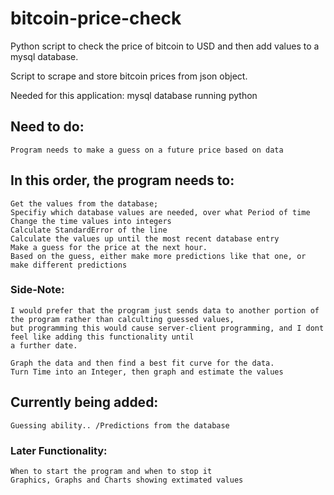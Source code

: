 # bitcoin-price-check #
Python script to check the price of bitcoin to USD and then add values to a mysql database.

Script to scrape and store bitcoin prices from json object.


Needed for this application:
	mysql database running
	python


## Need to do: ##
	Program needs to make a guess on a future price based on data


## In this order, the program needs to: ##
	Get the values from the database;
	Specifiy which database values are needed, over what Period of time
	Change the time values into integers
	Calculate StandardError of the line
	Calculate the values up until the most recent database entry
	Make a guess for the price at the next hour.
	Based on the guess, either make more predictions like that one, or make different predictions

### Side-Note: ###
	I would prefer that the program just sends data to another portion of the program rather than calculting guessed values,
	but programming this would cause server-client programming, and I dont feel like adding this functionality until
	a further date. 

	Graph the data and then find a best fit curve for the data.
	Turn Time into an Integer, then graph and estimate the values


## Currently being added: ##
	Guessing ability.. /Predictions from the database

### Later Functionality: ###
	When to start the program and when to stop it
	Graphics, Graphs and Charts showing extimated values
